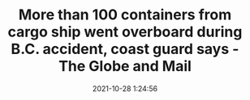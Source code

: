 ---
"title": "More than 100 containers from cargo ship went overboard during B.C. accident, coast guard says - The Globe and Mail"
"date": "2021-10-28 1:24:56"
"feed_name": "GOOGLENEWSMINING"
"feed_website": "https://news.google.com/search?q=mining%2Bincident&hl=en-US&gl=US&ceid=US:en"
"feed_rss": "https://news.google.com/rss/search?q=mining%2Bincident&hl=en-US&gl=US&ceid=US:en"
"link": "https://www.theglobeandmail.com/canada/british-columbia/article-more-than-100-containers-from-cargo-ship-went-overboard-during-bc/"
"source": "{'href': 'https://www.theglobeandmail.com', 'title': 'The Globe and Mail'}"
"file": "_posts/2021-1-1-5cf7b4f43ae7242a3c2f98144fd650394cf74d78.md"
"accident": "1"
"drilling": "0"
"dead": "0"
"injured": "0"
"arrested": "0"
"place": "unknown place"
"where": "unknown site"
"causes": "unknown"
"place_uri": "unknown place"
---